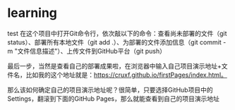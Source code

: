 # learning
test
在这个项目中打开Git命令行，依次敲以下的命令：查看尚未部署的文件（git status）、部署所有本地文件（git add .）、为部署的文件添加信息（git commit -m "文件信息描述"）、上传文件到GitHub平台（git push）

 最后一步，当然是查看自己的部署成果啦，在浏览器中输入自己项目演示地址+文件名，比如我的这个地址就是：https://cruxf.github.io/firstPages/index.html。


那么该如何确定自己的项目演示地址呢？很简单，只要选择GitHub项目中的Settings，翻滚到下面的GitHub Pages，那么就能查看到自己的项目演示地址

